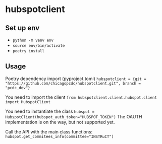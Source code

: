 # hubspotclient

## Set up env
- `python -m venv env`
- `source env/bin/activate`
- `poetry install`


## Usage
Poetry dependency import (pyproject.toml)
`hubspotclient = {git = "https://github.com/chicagopcdc/hubspotclient.git", branch = "pcdc_dev"}`

You need to import the client
`from hubspotclient.client.hubspot.client import HubspotClient`

You need to instantiate the class
`hubspot = HubspotClient(hubspot_auth_token="HUBSPOT_TOKEN")`
The OAUTH implementation is on the way, but not supported yet.

Call the API with the main class functions:
`hubspot.get_commitees_info(committee="INSTRuCT")`
